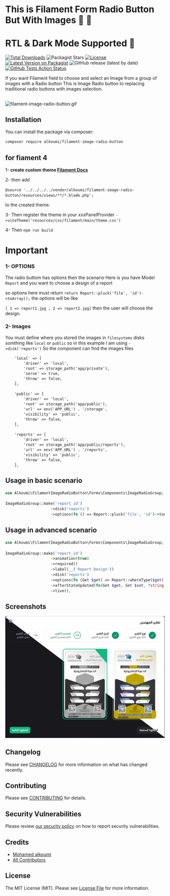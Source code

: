 # This is Filament Form Radio Button But With Images 💁 🎉
# RTL & Dark Mode Supported 🎉

[![Total Downloads](https://poser.pugx.org/alkoumi/filament-image-radio-button/downloads)](https://packagist.org/packages/alkoumi/filament-image-radio-button)
![Packagist Stars](https://img.shields.io/packagist/stars/alkoumi/filament-image-radio-button?color=yellow)
[![License](https://poser.pugx.org/alkoumi/filament-image-radio-button/license)](https://packagist.org/packages/alkoumi/filament-image-radio-button)
[![Latest Version on Packagist](https://img.shields.io/packagist/v/alkoumi/filament-image-radio-button.svg)](https://packagist.org/packages/alkoumi/filament-image-radio-button)
![GitHub release (latest by date)](https://img.shields.io/github/v/release/alkoumi/filament-image-radio-button)
[![GitHub Tests Action Status](https://img.shields.io/github/actions/workflow/status/alkoumi/filament-image-radio-button/run-tests.yml?branch=main&label=tests)](https://github.com/alkoumi/filament-image-radio-button/actions?query=workflow%3Arun-tests+branch%3Amain)

If you want Filament field to choose and select an Image from a group of images with a Radio button
This is Image Radio button to replacing traditional radio buttons with images selection.

##

![filament-image-radio-button.gif](stubs/filament-image-radio-button.gif)

## Installation

You can install the package via composer:

```bash
composer require alkoumi/filament-image-radio-button
```
## for fiament 4
1- **create custom theme [Filament Docs](https://filamentphp.com/docs/3.x/panels/themes#creating-a-custom-theme)**

2- then add

`@source '../../../../vendor/alkoumi/filament-image-radio-button/resources/views/**/*.blade.php';`

to the created theme.


3- Then register the theme in your xxxPanelProvider
`->viteTheme('resources/css/filament/main/theme.css')`

4- Then `npm run build`

# Important
### 1- OPTIONS
The radio buttom has options then the scenario Here is you have 
Model `Report` and you want to choose a design of a report 

so options here must return `return Report::pluck('file', 'id')->toArray();` 
the options will be like 

`[ 1 => report1.jpg , 2 => report2.jpg]`
then the user will choose the design.

### 2- Images
You must define where you stored the images in `filesystems` disks 
somthing like `local` or `public` so in this example I am using `->disk('reports')` 
So the component can find the images files

        'local' => [
            'driver' => 'local',
            'root' => storage_path('app/private'),
            'serve' => true,
            'throw' => false,
        ],

        'public' => [
            'driver' => 'local',
            'root' => storage_path('app/public'),
            'url' => env('APP_URL') . '/storage',
            'visibility' => 'public',
            'throw' => false,
        ],

        'reports' => [
            'driver' => 'local',
            'root' => storage_path('app/public/reports'),
            'url' => env('APP_URL') . '/reports',
            'visibility' => 'public',
            'throw' => false,
        ],

## Usage in basic scenario
```php
use Alkoumi\FilamentImageRadioButton\Forms\Components\ImageRadioGroup;

ImageRadioGroup::make('report_id')
                    ->disk('reports')
                    ->options(fn () => Report::pluck('file', 'id')->toArray()),
```

## Usage in advanced scenario

```php
use Alkoumi\FilamentImageRadioButton\Forms\Components\ImageRadioGroup;

ImageRadioGroup::make('report_id')
                    ->animation(true)
                    ->required()
                    ->label(__('Report Design'))
                    ->disk('reports')
                    ->options(fn (Get $get) => Report::whereType($get('type_id'))->pluck('file', 'id')->toArray())
                    ->afterStateUpdated(fn(Get $get, Set $set, ?string $state) => $set('reportdesign', ['report' => Report::find($state), 'date' => explode(' ', $get('report_date'))[0]])) 
                    ->live(),
```
## Screenshots
![filament-plugin-modes.jpg](stubs/filament-plugin-modes.jpg)

## Changelog

Please see [CHANGELOG](CHANGELOG.md) for more information on what has changed recently.

## Contributing

Please see [CONTRIBUTING](.github/CONTRIBUTING.md) for details.

## Security Vulnerabilities

Please review [our security policy](../../security/policy) on how to report security vulnerabilities.

## Credits

- [Mohamed alkoumi](https://github.com/alkoumi)
- [All Contributors](../../contributors)

## License

The MIT License (MIT). Please see [License File](LICENSE.md) for more information.
